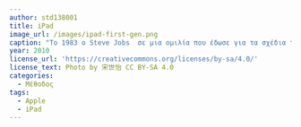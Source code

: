 ```yaml
---
author: std138001
title: iPad 
image_url: /images/ipad-first-gen.png
caption: "To 1983 o Steve Jobs  σε μια ομιλία που έδωσε για τα σχέδια της εταιρίας, είπε τα παρακάτω λόγια: «Η στρατηγική της Apple είναι πολύ απλή. Αυτό που θέλουμε είναι να βάλουμε έναν ιδιαίτερα ικανό υπολογιστή μέσα σε ένα βιβλίο το οποίο θα το έχετε μαζί σας παντού και θα μπορείτε να μάθετε να το χρησιμοποιείτε μέσα σε 20 λεπτά.» Τελικά 27 χρόνια αργότερα, το 2010, το όραμα του Steve Jobs πήρε σάρκα και οστά με τo tablet computer Apple iPad."
year: 2010 
license_url: 'https://creativecommons.org/licenses/by-sa/4.0/' 
license_text: Photo by 宋世怡 CC BY-SA 4.0 
categories:
  - Μέθοδος 
tags:
  - Apple
  - iPad 
---
```

